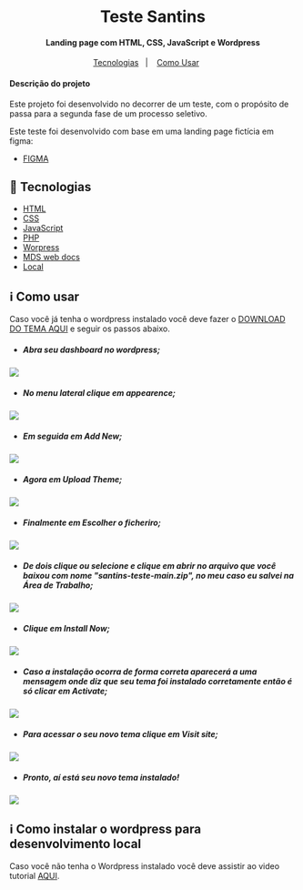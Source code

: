 <h1 align="center">
    Teste Santins
</h1>

<h4 align="center">
  Landing page com HTML, CSS, JavaScript e Wordpress
</h4>

<p align="center">
  <a href="#rocket-tecnologias">Tecnologias</a>&nbsp;&nbsp;&nbsp;|&nbsp;&nbsp;&nbsp;
  <a href="#information_source-como-usar">Como Usar</a>&nbsp;&nbsp;&nbsp;&nbsp;&nbsp;&nbsp;
</p>

<h4 align="left">
  Descrição do projeto
</h4>

Este projeto foi desenvolvido no decorrer de um teste, com o propósito de passa para a segunda fase de um processo seletivo.

Este teste foi desenvolvido com base em uma landing page fictícia em figma:

-  [FIGMA](https://www.figma.com/file/KMLb4aiwRDPF7bZ4ucInsI/Teste-Santins?node-id=1%3A373)



## :rocket: Tecnologias

-  [HTML](https://developer.mozilla.org/pt-BR/docs/Web/HTML)
-  [CSS](https://developer.mozilla.org/pt-BR/docs/Web/CSS/)
-  [JavaScript](https://www.javascript.com/)
-  [PHP](https://www.php.net/)
-  [Worpress](https://wordpress.org/)
-  [MDS web docs](https://developer.mozilla.org/pt-BR/)
-  [Local](https://localwp.com/)

## :information_source: Como usar

Caso você já tenha o wordpress instalado você deve fazer o [DOWNLOAD DO TEMA AQUI](https://github.com/AdamsFlorisbal/santins-teste/archive/refs/heads/main.zip) e seguir os passos abaixo.



- <h5>Abra seu dashboard no wordpress;</h5>
<a href="/assets/login-futubas.png"><img src="./img/dashboard.jpg"/></a>

- <h5>No menu lateral clique em appearence;</h5>
<a href="/assets/login-futubas.png"><img src="./img/appearence.jpg"/></a>

- <h5>Em seguida em Add New;</h5>
<a href="/assets/login-futubas.png"><img src="./img/add_new.jpg"/></a>

- <h5>Agora em Upload Theme;</h5>
<a href="/assets/login-futubas.png"><img src="./img/upload_theme.jpg"/></a>

- <h5>Finalmente em Escolher o ficheriro;</h5>
<a href="/assets/login-futubas.png"><img src="./img/escolher.jpg"/></a>

- <h5>De dois clique ou selecione e clique em abrir no arquivo que você baixou com nome "santins-teste-main.zip", no meu caso eu salvei na Área de Trabalho;</h5>
<a href="/assets/login-futubas.png"><img src="./img/arquivo.jpg"/></a>

- <h5>Clique em Install Now;</h5>
<a href="/assets/login-futubas.png"><img src="./img/install_now.jpg"/></a>

- <h5>Caso a instalação ocorra de forma correta aparecerá a uma mensagem onde diz que seu tema foi instalado corretamente então é só clicar em Activate;</h5>
<a href="/assets/login-futubas.png"><img src="./img/active.jpg"/></a>

- <h5>Para acessar o seu novo tema clique em Visit site;</h5>
<a href="/assets/login-futubas.png"><img src="./img/teste.jpg"/></a>

- <h5>Pronto, aí está seu novo tema instalado!</h5>
<a href="/assets/login-futubas.png"><img src="./img/end.jpg"/></a>

## :information_source: Como instalar o wordpress para desenvolvimento local
Caso você não tenha o Wordpress instalado você deve assistir ao video tutorial [AQUI]().

